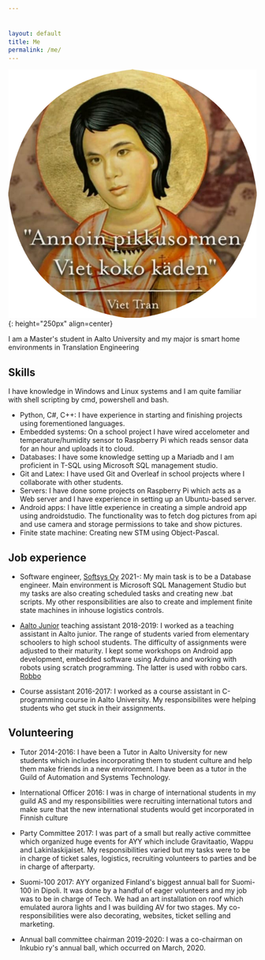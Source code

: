 ```yaml
---


layout: default
title: Me
permalink: /me/
---
```

![viet](/static/viet_pohina.png){: height="250px" align=center}


I am a Master's student in Aalto University and my major is smart home environments in Translation Engineering
## Skills

I have knowledge in Windows and Linux systems and I am quite familiar with shell scripting by cmd, powershell and bash.
* Python, C#, C++: I have experience in starting and finishing projects using forementioned languages.
* Embedded systems: On a school project I have wired accelometer and temperature/humidity sensor to Raspberry Pi which reads sensor data for an hour and uploads it to cloud.
* Databases: I have some knowledge setting up a Mariadb and I am proficient in T-SQL using Microsoft SQL management studio.
* Git and Latex: I have used Git and Overleaf in school projects where I collaborate with other students.
* Servers: I have done some projects on Raspberry Pi which acts as a Web server and I have experience in setting up an Ubuntu-based server.
* Android apps: I have little experience in creating a simple android app using androidstudio. The functionality was to fetch dog pictures from api and use camera and storage permissions to take and show pictures.
* Finite state machine: Creating new STM using Object-Pascal.

## Job experience

* Software engineer, [Softsys Oy](http://www.softsys.fi) 2021-: My main task is to be a Database engineer. Main environment is Microsoft SQL Management Studio but my tasks are also creating scheduled tasks and creating new .bat scripts. My other responsibilities are also to create and implement finite state machines in inhouse logistics controls.

* [Aalto Junior](https://www.aalto.fi/en/aalto-university-junior) teaching assistant 2018-2019: I worked as a teaching assistant in Aalto junior. The range of students varied from elementary schoolers to high school students. The difficulty of assignments were adjusted to their maturity. I kept some workshops on Android app development, embedded software using Arduino and working with robots using scratch programming. The latter is used with robbo cars. [Robbo](https://www.robbo.world/)

* Course assistant 2016-2017: I worked as a course assistant in C-programming course in Aalto University. My responsibilites were helping students who get stuck in their assignments.

## Volunteering

* Tutor 2014-2016: I have been a Tutor in Aalto University for new students which includes incorporating them to student culture and help them make friends in a new environment. I have been as a tutor in the Guild of Automation and Systems Technology.

* International Officer 2016: I was in charge of international students in my guild AS and my responsibilities were recruiting international tutors and make sure that the new international students would get incorporated in Finnish culture

* Party Committee 2017: I was part of a small but really active committee which organized huge events for AYY which include Gravitaatio, Wappu and Lakinlaskijaiset. My responsibilities varied but my tasks were to be in charge of ticket sales, logistics, recruiting volunteers to parties and be in charge of afterparty.

* Suomi-100 2017: AYY organized Finland's biggest annual ball for Suomi-100 in Dipoli. It was done by a handful of eager volunteers and my job was to be in charge of Tech. We had an art installation on roof which emulated aurora lights and I was building AV for two stages. My co-responsibilities were also decorating, websites, ticket selling and marketing.

* Annual ball committee chairman 2019-2020: I was a co-chairman on Inkubio ry's annual ball, which occurred on March, 2020. 